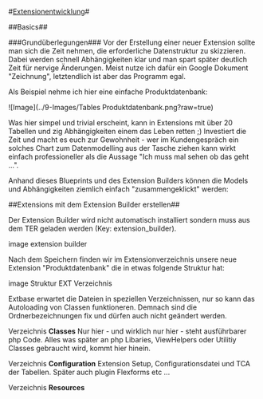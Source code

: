 #[Extensionentwicklung](0100%20Index.markdown)#


##Basics##

###Grundüberlegungen###
Vor der Erstellung einer neuer Extension sollte man sich die Zeit nehmen, die erforderliche Datenstruktur zu skizzieren. Dabei werden schnell Abhängigkeiten klar und man spart später deutlich Zeit für nervige Änderungen. Meist nutze ich dafür ein Google Dokument "Zeichnung", letztendlich ist aber das Programm egal.

Als Beispiel nehme ich hier eine einfache Produktdatenbank:

![Image](../9-Images/Tables Produktdatenbank.png?raw=true)
 

Was hier simpel und trivial erscheint, kann in Extensions mit über 20 Tabellen und zig Abhängigkeiten einem das Leben retten ;) Investiert die Zeit und macht es euch zur Gewohnheit - wer im Kundengespräch ein solches Chart zum Datenmodelling aus der Tasche ziehen kann wirkt einfach professioneller als die Aussage "Ich muss mal sehen ob das geht ...".

Anhand dieses Blueprints und des Extension Builders können die Models und Abhängigkeiten ziemlich einfach "zusammengeklickt" werden:

##Extensions mit dem Extension Builder erstellen##

Der Extension Builder wird nicht automatisch installiert sondern muss aus dem TER geladen werden (Key: extension_builder).

image extension builder

Nach dem Speichern finden wir im Extensionverzeichnis unsere neue Extension "Produktdatenbank" die in etwas folgende Struktur hat:

image Struktur EXT Verzeichnis

Extbase erwartet die Dateien in speziellen Verzeichnissen, nur so kann das Autoloading von Classen funktioneren. Demnach sind die Ordnerbezeichnungen fix und dürfen auch nicht geändert werden.

Verzeichnis **Classes**
Nur hier - und wirklich nur hier - steht ausführbarer php Code. Alles was später an php Libaries, ViewHelpers oder Utilitiy Classes gebraucht wird, kommt hier hinein. 

Verzeichnis **Configuration**
Extension Setup, Configurationsdatei und TCA der Tabellen. Später auch plugin Flexforms etc ...

Verzeichnis **Resources**
